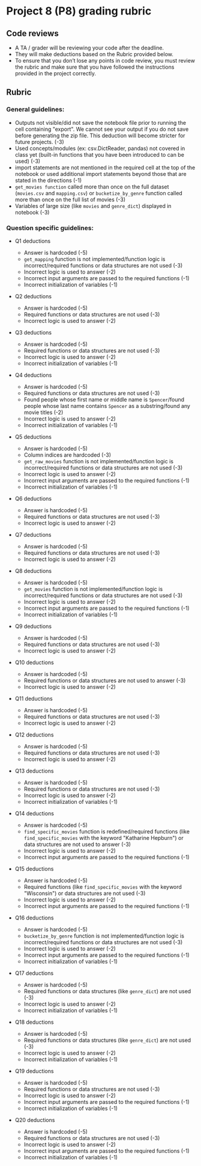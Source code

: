 # Project 8 (P8) grading rubric 

## Code reviews

- A TA / grader will be reviewing your code after the deadline.
- They will make deductions based on the Rubric provided below.
- To ensure that you don’t lose any points in code review, you must review the rubric and make sure that you have followed the instructions provided in the project correctly.

## Rubric

### General guidelines:

- Outputs not visible/did not save the notebook file prior to running the cell containing "export". We cannot see your output if you do not save before generating the zip file. This deduction will become stricter for future projects. (-3)
- Used concepts/modules (ex: csv.DictReader, pandas) not covered in class yet (built-in functions that you have been introduced to can be used) (-3)
- import statements are not mentioned in the required cell at the top of the notebook or used additional import statements beyond those that are stated in the directions (-1)
- `get_movies function` called more than once on the full dataset (`movies.csv` and `mapping.csv`) or `bucketize_by_genre` function called more than once on the full list of movies (-3)
- Variables of large size (like `movies` and `genre_dict`) displayed in notebook (-3)

### Question specific guidelines:

- Q1 deductions
	- Answer is hardcoded (-5)
	- `get_mapping` function is not implemented/function logic is incorrect/required functions or data structures are not used (-3)
	- Incorrect logic is used to answer (-2)
	- Incorrect input arguments are passed to the required functions (-1)
	- Incorrect initialization of variables (-1)

- Q2 deductions
	- Answer is hardcoded (-5)
	- Required functions or data structures are not used (-3)
	- Incorrect logic is used to answer (-2)

- Q3 deductions
	- Answer is hardcoded (-5)
	- Required functions or data structures are not used (-3)
	- Incorrect logic is used to answer (-2)
	- Incorrect initialization of variables (-1)

- Q4 deductions
	- Answer is hardcoded (-5)
	- Required functions or data structures are not used (-3)
	- Found people whose first name or middle name is `Spencer`/found people whose last name contains `Spencer` as a substring/found any movie titles (-2)
	- Incorrect logic is used to answer (-2)
	- Incorrect initialization of variables (-1)

- Q5 deductions
	- Answer is hardcoded (-5)
	- Column indices are hardcoded (-3)
	- `get_raw_movies` function is not implemented/function logic is incorrect/required functions or data structures are not used (-3)
	- Incorrect logic is used to answer (-2)
	- Incorrect input arguments are passed to the required functions (-1)
	- Incorrect initialization of variables (-1)

- Q6 deductions
	- Answer is hardcoded (-5)
	- Required functions or data structures are not used (-3)
	- Incorrect logic is used to answer (-2)

- Q7 deductions
	- Answer is hardcoded (-5)
	- Required functions or data structures are not used (-3)
	- Incorrect logic is used to answer (-2)

- Q8 deductions
	- Answer is hardcoded (-5)
	- `get_movies` function is not implemented/function logic is incorrect/required functions or data structures are not used (-3)
	- Incorrect logic is used to answer (-2)
	- Incorrect input arguments are passed to the required functions (-1)
	- Incorrect initialization of variables (-1)

- Q9 deductions
	- Answer is hardcoded (-5)
	- Required functions or data structures are not used (-3)
	- Incorrect logic is used to answer (-2)

- Q10 deductions
	- Answer is hardcoded (-5)
	- Required functions or data structures are not used to answer (-3)
	- Incorrect logic is used to answer (-2)

- Q11 deductions
	- Answer is hardcoded (-5)
	- Required functions or data structures are not used (-3)
	- Incorrect logic is used to answer (-2)

- Q12 deductions
	- Answer is hardcoded (-5)
	- Required functions or data structures are not used (-3)
	- Incorrect logic is used to answer (-2)

- Q13 deductions
	- Answer is hardcoded (-5)
	- Required functions or data structures are not used (-3)
	- Incorrect logic is used to answer (-2)
	- Incorrect initialization of variables (-1)

- Q14 deductions
	- Answer is hardcoded (-5)
	- `find_specific_movies` function is redefined/required functions (like `find_specific_movies` with the keyword "Katharine Hepburn") or data structures are not used to answer (-3)
	- Incorrect logic is used to answer (-2)
	- Incorrect input arguments are passed to the required functions (-1)

- Q15 deductions
	- Answer is hardcoded (-5)
	- Required functions (like `find_specific_movies` with the keyword "Wisconsin") or data structures are not used (-3)
	- Incorrect logic is used to answer (-2)
	- Incorrect input arguments are passed to the required functions (-1)

- Q16 deductions
	- Answer is hardcoded (-5)
	- `bucketize_by_genre` function is not implemented/function logic is incorrect/required functions or data structures are not used (-3)
	- Incorrect logic is used to answer (-2)
	- Incorrect input arguments are passed to the required functions (-1)
	- Incorrect initialization of variables (-1)

- Q17 deductions
	- Answer is hardcoded (-5)
	- Required functions or data structures (like `genre_dict`) are not used (-3)
	- Incorrect logic is used to answer (-2)
	- Incorrect initialization of variables (-1)

- Q18 deductions
	- Answer is hardcoded (-5)
	- Required functions or data structures (like `genre_dict`) are not used (-3)
	- Incorrect logic is used to answer (-2)
	- Incorrect initialization of variables (-1)

- Q19 deductions
	- Answer is hardcoded (-5)
	- Required functions or data structures are not used (-3)
	- Incorrect logic is used to answer (-2)
	- Incorrect input arguments are passed to the required functions (-1)
	- Incorrect initialization of variables (-1)

- Q20 deductions
	- Answer is hardcoded (-5)
	- Required functions or data structures are not used (-3)
	- Incorrect logic is used to answer (-2)
	- Incorrect input arguments are passed to the required functions (-1)
	- Incorrect initialization of variables (-1)

